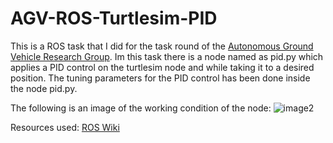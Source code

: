 # AGV-ROS-Turtlesim-PID


This is a ROS task that I did for the task round of the [Autonomous Ground Vehicle Research Group](https://github.com/AGV-IIT-KGP). Im this task there is a node named as pid.py which applies a PID control on the turtlesim node and while taking it to a desired position. The tuning parameters for the PID control has been done inside the node pid.py. 

The following is an image of the working condition of the node:
![image2](https://user-images.githubusercontent.com/81582740/122228195-3e174380-ced5-11eb-8a4e-a8170a558a7a.png)


Resources used: [ROS Wiki](http://wiki.ros.org/ROS/Tutorials)

